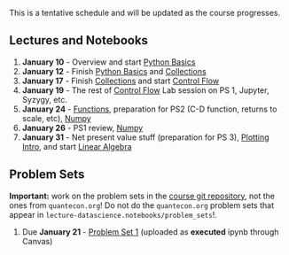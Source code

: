 This is a tentative schedule and will be updated as the course progresses.

## Lectures and Notebooks
1. **January 10** - Overview and start [Python Basics](https://datascience.quantecon.org/python_fundamentals/basics.html)
2. **January 12** - Finish [Python Basics](https://datascience.quantecon.org/python_fundamentals/basics.html) and [Collections](https://datascience.quantecon.org/python_fundamentals/collections.html)
3. **January 17** - Finish [Collections](https://datascience.quantecon.org/python_fundamentals/collections.html) and start [Control Flow](https://datascience.quantecon.org/python_fundamentals/control_flow.html)
4. **January 19** - The rest of [Control Flow](https://datascience.quantecon.org/python_fundamentals/control_flow.html) Lab session on PS 1, Jupyter, Syzygy, etc. 
5. **January 24** - [Functions](https://datascience.quantecon.org/python_fundamentals/functions.html), preparation for PS2 (C-D function, returns to scale, etc), [Numpy](https://datascience.quantecon.org/scientific/numpy_arrays.html)
6. **January 26** - PS1 review,  [Numpy](https://datascience.quantecon.org/scientific/numpy_arrays.html)
7. **January 31** - Net present value stuff (preparation for PS 3), [Plotting Intro](https://datascience.quantecon.org/scientific/plotting.html), and start [Linear Algebra](https://datascience.quantecon.org/scientific/applied_linalg.html) 
<!--
8. **February 2** - National Day for Truth and Reconciliation, no class
9.  **February 7** - PS2 review, Finish [Linear Algebra](https://datascience.quantecon.org/scientific/applied_linalg.html)
10. **February 9** - [Randomness](https://datascience.quantecon.org/scientific/randomness.html) and [Optimization](https://datascience.quantecon.org/scientific/optimization.html)
11. **February 14** - PS3 review, [Pandas Intro](https://datascience.quantecon.org/pandas/intro.html)
12. **February 16** - [Pandas Basics](https://datascience.quantecon.org/pandas/basics.html), [Storage Formats](https://datascience.quantecon.org/pandas/storage_formats.html)
13. **February 21** - Midterm Break PS4 review, [Cleaning Data](https://datascience.quantecon.org/pandas/data_clean.html)
14. **February 23** - Midterm Break [Reshape](https://datascience.quantecon.org/pandas/reshape.html)
15. **February 28** - [Merge](https://datascience.quantecon.org/pandas/merge.html), [Groupby](https://datascience.quantecon.org/pandas/groupby.html)
16. **March 2** - PS5 review, [Matplotlib](https://datascience.quantecon.org/pandas/matplotlib.html), [Timeseries](https://datascience.quantecon.org/pandas/timeseries.html)
17. **March 7** - [Visualization](https://datascience.quantecon.org/applications/visualization_rules.html)
18. **March 9** - [Regression](https://datascience.quantecon.org/applications/regression.html)
19. **March 14** - [Regression](https://datascience.quantecon.org/applications/regression.html)
20. **March 16** - Midterm Break
21. **March 21** - [Application: recidivism](https://datascience.quantecon.org/applications/recidivism.html)
22. **March 23** - [Classification](https://datascience.quantecon.org/applications/classification.html)
23. **March 28** - [Mapping](https://datascience.quantecon.org/applications/maps.html), [Machine learning in economics](https://datascience.quantecon.org/applications/ml_in_economics.html)
24. **March 30** - PS7 review, Brainstorming Session on the Final Project
25. **April 4** -  [Covid trends](https://github.com/ubcecon/ECON323_2020_Fall/blob/master/extra_notebooks/covid-trends.ipynb), [Covid cases](https://github.com/ubcecon/ECON323_2020_Fall/blob/master/extra_notebooks/covid-cases.ipynb)
26. **April 6** - [Heterogeneous effect](https://datascience.quantecon.org/applications/heterogeneity.html)
27. **December 7** - [Working with text](https://datascience.quantecon.org/applications/working_with_text.html)
-->

## Problem Sets
**Important:** work on the problem sets in the [course git repository](https://github.com/ubcecon/ECON323_2022_Spring/tree/master/problem_sets), not the ones from `quantecon.org`! Do not do the `quantecon.org` problem sets that appear in `lecture-datascience.notebooks/problem_sets`!.


1. Due **January 21** - [Problem Set 1](/problem_sets/problem_set_1.ipynb) (uploaded as **executed** ipynb through Canvas)
<!--
2. Due **September 26th** - [Problem Set 2](/problem_sets/problem_set_2.ipynb)
3. Due **October 3rd** - [Problem Set 3](/problem_sets/problem_set_3.ipynb)
4. Due **October 15th**- [Problem Set 4](/problem_sets/problem_set_4.ipynb)
5. Due **October 24th** - [Problem Set 5](/problem_sets/problem_set_5.ipynb)
6. Due **November 3rd** - [Problem Set 6](/problem_sets/problem_set_6.ipynb)
7. Due **November 22nd** - [Problem Set 7](/problem_sets/problem_set_7.html)
7. Due **November 19th** [Problem Set 8](https://datascience.quantecon.org/problem_sets/problem_set_8.html) or the exercises from [the covid prediction notebook](https://github.com/ubcecon/323-covid/blob/master/notebooks/covid-prediction.ipynb) -->

